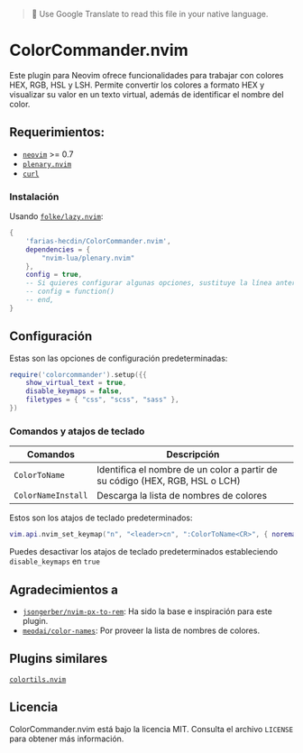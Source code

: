 
> 📌 Use Google Translate to read this file in your native language.

# ColorCommander.nvim

Este plugin para Neovim ofrece funcionalidades para trabajar con colores HEX, RGB, HSL y LSH. Permite convertir los colores a formato HEX y visualizar su valor en un texto virtual, además de identificar el nombre del color.

## Requerimientos:

* [`neovim`](https://github.com/neovim/neovim) >= 0.7
* [`plenary.nvim`](https://github.com/nvim-lua/plenary.nvim)
* [`curl`](https://curl.se)

### Instalación

Usando [`folke/lazy.nvim`](https://github.com/folke/lazy.nvim):

```lua
{
    'farias-hecdin/ColorCommander.nvim',
    dependencies = {
        "nvim-lua/plenary.nvim"
    },
    config = true,
    -- Si quieres configurar algunas opciones, sustituye la línea anterior con:
    -- config = function()
    -- end,
}
```

## Configuración

Estas son las opciones de configuración predeterminadas:

```lua
require('colorcommander').setup({{
    show_virtual_text = true,
    disable_keymaps = false,
    filetypes = { "css", "scss", "sass" },
})
```

### Comandos y atajos de teclado

| Comandos           | Descripción                         |
| -------------      | ----------------------------------- |
| `ColorToName`      | Identifica el nombre de un color a partir de su código (HEX, RGB, HSL o LCH) |
| `ColorNameInstall` | Descarga la lista de nombres de colores |

Estos son los atajos de teclado predeterminados:

```lua
vim.api.nvim_set_keymap("n", "<leader>cn", ":ColorToName<CR>", { noremap = true, silent = true })
```
Puedes desactivar los atajos de teclado predeterminados estableciendo `disable_keymaps` en `true`

## Agradecimientos a

* [`jsongerber/nvim-px-to-rem`](https://github.com/jsongerber/nvim-px-to-rem): Ha sido la base e inspiración para este plugin.
* [`meodai/color-names`](https://github.com/meodai/color-names): Por proveer la lista de nombres de colores.

## Plugins similares

[`colortils.nvim`](https://github.com/nvim-colortils/colortils.nvim)

## Licencia

ColorCommander.nvim está bajo la licencia MIT. Consulta el archivo `LICENSE` para obtener más información.
